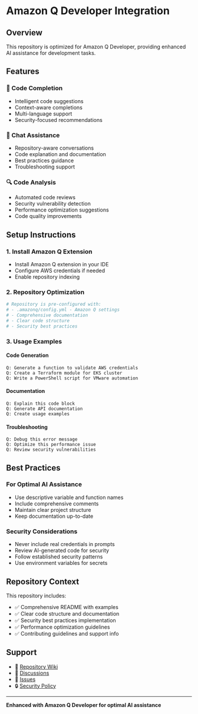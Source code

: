 # Amazon Q Developer Integration

## Overview
This repository is optimized for Amazon Q Developer, providing enhanced AI assistance for development tasks.

## Features

### 🤖 Code Completion
- Intelligent code suggestions
- Context-aware completions
- Multi-language support
- Security-focused recommendations

### 💬 Chat Assistance
- Repository-aware conversations
- Code explanation and documentation
- Best practices guidance
- Troubleshooting support

### 🔍 Code Analysis
- Automated code reviews
- Security vulnerability detection
- Performance optimization suggestions
- Code quality improvements

## Setup Instructions

### 1. Install Amazon Q Extension
- Install Amazon Q extension in your IDE
- Configure AWS credentials if needed
- Enable repository indexing

### 2. Repository Optimization
```bash
# Repository is pre-configured with:
# - .amazonq/config.yml - Amazon Q settings
# - Comprehensive documentation
# - Clear code structure
# - Security best practices
```

### 3. Usage Examples

#### Code Generation
```
Q: Generate a function to validate AWS credentials
Q: Create a Terraform module for EKS cluster
Q: Write a PowerShell script for VMware automation
```

#### Documentation
```
Q: Explain this code block
Q: Generate API documentation
Q: Create usage examples
```

#### Troubleshooting
```
Q: Debug this error message
Q: Optimize this performance issue
Q: Review security vulnerabilities
```

## Best Practices

### For Optimal AI Assistance
- Use descriptive variable and function names
- Include comprehensive comments
- Maintain clear project structure
- Keep documentation up-to-date

### Security Considerations
- Never include real credentials in prompts
- Review AI-generated code for security
- Follow established security patterns
- Use environment variables for secrets

## Repository Context

This repository includes:
- ✅ Comprehensive README with examples
- ✅ Clear code structure and documentation
- ✅ Security best practices implementation
- ✅ Performance optimization guidelines
- ✅ Contributing guidelines and support info

## Support

- 📖 [Repository Wiki](../../wiki)
- 💬 [Discussions](../../discussions)
- 🐛 [Issues](../../issues)
- 🔒 [Security Policy](SECURITY.md)

---
**Enhanced with Amazon Q Developer for optimal AI assistance**
